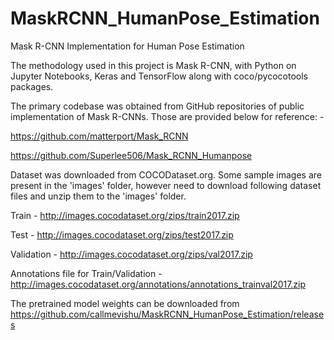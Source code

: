 # MaskRCNN_HumanPose_Estimation
Mask R-CNN Implementation for Human Pose Estimation

The methodology used in this project is Mask R-CNN, with Python on Jupyter Notebooks, Keras and TensorFlow along with coco/pycocotools packages.

The primary codebase was obtained from GitHub repositories of public implementation of Mask R-CNNs. Those are provided below for reference: -

https://github.com/matterport/Mask_RCNN

https://github.com/Superlee506/Mask_RCNN_Humanpose

Dataset was downloaded from COCODataset.org. Some sample images are present in the 'images' folder, however need to download following dataset files and unzip them to the 'images' folder.

Train - http://images.cocodataset.org/zips/train2017.zip

Test - http://images.cocodataset.org/zips/test2017.zip

Validation - http://images.cocodataset.org/zips/val2017.zip

Annotations file for Train/Validation - http://images.cocodataset.org/annotations/annotations_trainval2017.zip


The pretrained model weights can be downloaded from https://github.com/callmevishu/MaskRCNN_HumanPose_Estimation/releases

